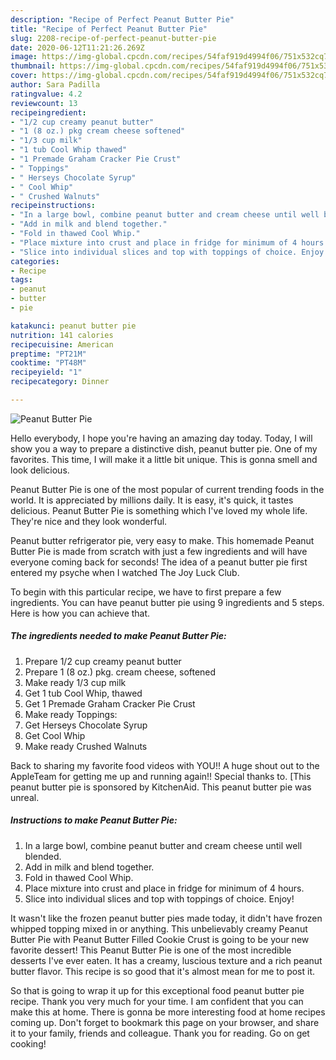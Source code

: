 ```yaml
---
description: "Recipe of Perfect Peanut Butter Pie"
title: "Recipe of Perfect Peanut Butter Pie"
slug: 2208-recipe-of-perfect-peanut-butter-pie
date: 2020-06-12T11:21:26.269Z
image: https://img-global.cpcdn.com/recipes/54faf919d4994f06/751x532cq70/peanut-butter-pie-recipe-main-photo.jpg
thumbnail: https://img-global.cpcdn.com/recipes/54faf919d4994f06/751x532cq70/peanut-butter-pie-recipe-main-photo.jpg
cover: https://img-global.cpcdn.com/recipes/54faf919d4994f06/751x532cq70/peanut-butter-pie-recipe-main-photo.jpg
author: Sara Padilla
ratingvalue: 4.2
reviewcount: 13
recipeingredient:
- "1/2 cup creamy peanut butter"
- "1 (8 oz.) pkg cream cheese softened"
- "1/3 cup milk"
- "1 tub Cool Whip thawed"
- "1 Premade Graham Cracker Pie Crust"
- " Toppings"
- " Herseys Chocolate Syrup"
- " Cool Whip"
- " Crushed Walnuts"
recipeinstructions:
- "In a large bowl, combine peanut butter and cream cheese until well blended."
- "Add in milk and blend together."
- "Fold in thawed Cool Whip."
- "Place mixture into crust and place in fridge for minimum of 4 hours."
- "Slice into individual slices and top with toppings of choice. Enjoy!"
categories:
- Recipe
tags:
- peanut
- butter
- pie

katakunci: peanut butter pie 
nutrition: 141 calories
recipecuisine: American
preptime: "PT21M"
cooktime: "PT48M"
recipeyield: "1"
recipecategory: Dinner

---
```



![Peanut Butter Pie](https://img-global.cpcdn.com/recipes/54faf919d4994f06/751x532cq70/peanut-butter-pie-recipe-main-photo.jpg)

Hello everybody, I hope you're having an amazing day today. Today, I will show you a way to prepare a distinctive dish, peanut butter pie. One of my favorites. This time, I will make it a little bit unique. This is gonna smell and look delicious.

Peanut Butter Pie is one of the most popular of current trending foods in the world. It is appreciated by millions daily. It is easy, it's quick, it tastes delicious. Peanut Butter Pie is something which I've loved my whole life. They're nice and they look wonderful.

Peanut butter refrigerator pie, very easy to make. This homemade Peanut Butter Pie is made from scratch with just a few ingredients and will have everyone coming back for seconds! The idea of a peanut butter pie first entered my psyche when I watched The Joy Luck Club.


To begin with this particular recipe, we have to first prepare a few ingredients. You can have peanut butter pie using 9 ingredients and 5 steps. Here is how you can achieve that.

<!--inarticleads1-->

##### The ingredients needed to make Peanut Butter Pie:

1. Prepare 1/2 cup creamy peanut butter
1. Prepare 1 (8 oz.) pkg. cream cheese, softened
1. Make ready 1/3 cup milk
1. Get 1 tub Cool Whip, thawed
1. Get 1 Premade Graham Cracker Pie Crust
1. Make ready  Toppings:
1. Get  Herseys Chocolate Syrup
1. Get  Cool Whip
1. Make ready  Crushed Walnuts


Back to sharing my favorite food videos with YOU!! A huge shout out to the AppleTeam for getting me up and running again!! Special thanks to. [This peanut butter pie is sponsored by KitchenAid. This peanut butter pie was unreal. 

<!--inarticleads2-->

##### Instructions to make Peanut Butter Pie:

1. In a large bowl, combine peanut butter and cream cheese until well blended.
1. Add in milk and blend together.
1. Fold in thawed Cool Whip.
1. Place mixture into crust and place in fridge for minimum of 4 hours.
1. Slice into individual slices and top with toppings of choice. Enjoy!


It wasn&#39;t like the frozen peanut butter pies made today, it didn&#39;t have frozen whipped topping mixed in or anything. This unbelievably creamy Peanut Butter Pie with Peanut Butter Filled Cookie Crust is going to be your new favorite dessert! This Peanut Butter Pie is one of the most incredible desserts I&#39;ve ever eaten. It has a creamy, luscious texture and a rich peanut butter flavor. This recipe is so good that it&#39;s almost mean for me to post it. 

So that is going to wrap it up for this exceptional food peanut butter pie recipe. Thank you very much for your time. I am confident that you can make this at home. There is gonna be more interesting food at home recipes coming up. Don't forget to bookmark this page on your browser, and share it to your family, friends and colleague. Thank you for reading. Go on get cooking!
